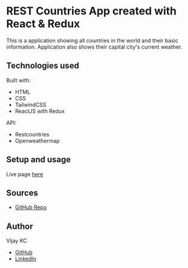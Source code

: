 # REST Countries App created with React & Redux

This is a application showing all countries in the world and their basic information. Application also shows their capital city's current weather.

## Technologies used

Built with:

- HTML
- CSS
- TailwindCSS
- ReactJS with Redux

API:

- Restcountries
- Openweathermap

## Setup and usage

Live page [here](https://github.com/kcvijay)

## Sources

- [GitHub Repo](https://github.com/kcvijay/rest_countries_react_redux)

## Author

Vijay KC

- [GitHub](https://www.github.com/kcvijay)
- [LinkedIn](https://www.linkedin.com/in/vijaykc/)
